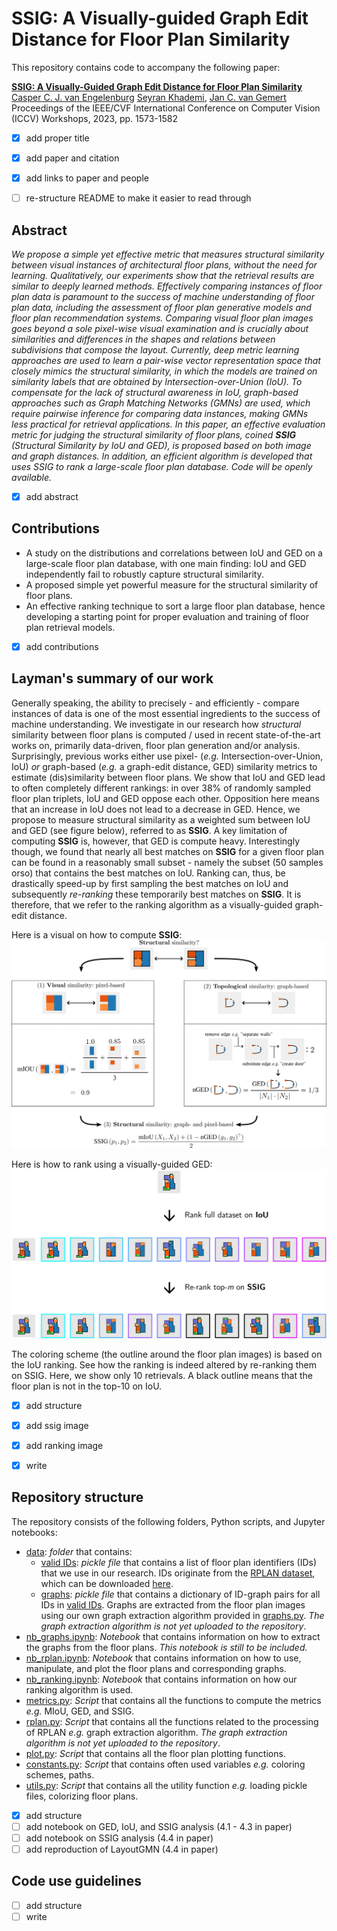 # SSIG: A Visually-guided Graph Edit Distance for Floor Plan Similarity

This repository contains code to accompany the following paper:

[**SSIG: A Visually-Guided Graph Edit Distance for Floor Plan Similarity**](https://openaccess.thecvf.com/content/ICCV2023W/CVAAD/html/van_Engelenburg_SSIG_A_Visually-Guided_Graph_Edit_Distance_for_Floor_Plan_Similarity_ICCVW_2023_paper.html) </br>
[Casper C. J. van Engelenburg](https://www.tudelft.nl/staff/c.c.j.vanengelenburg/?cHash=a72f1da92639fa8301893a08d4b49da1)
[Seyran Khademi](https://www.tudelft.nl/ewi/over-de-faculteit/afdelingen/intelligent-systems/pattern-recognition-bioinformatics/computer-vision-lab/people/seyran-khademi), 
[Jan C. van Gemert](https://www.tudelft.nl/ewi/over-de-faculteit/afdelingen/intelligent-systems/pattern-recognition-bioinformatics/computer-vision-lab/people/jan-van-gemert) </br>
Proceedings of the IEEE/CVF International Conference on Computer Vision (ICCV) Workshops, 2023, pp. 1573-1582

- [x] add proper title
- [x] add paper and citation
- [x] add links to paper and people
- [ ] re-structure README to make it easier to read through


## Abstract

*We propose a simple yet effective metric that measures structural similarity between visual instances of architectural floor plans, without the need for learning. 
Qualitatively, our experiments show that the retrieval results are similar to deeply learned methods. 
Effectively comparing instances of floor plan data is paramount to the success of machine understanding of floor plan data, including the assessment of floor plan generative models and floor plan recommendation systems. 
Comparing visual floor plan images goes beyond a sole pixel-wise visual examination and is crucially about similarities and differences in the shapes and relations between subdivisions that compose the layout. 
Currently, deep metric learning approaches are used to learn a pair-wise vector representation space that closely mimics the structural similarity, in which the models are trained on similarity labels that are obtained by Intersection-over-Union (IoU). 
To compensate for the lack of structural awareness in IoU, graph-based approaches such as Graph Matching Networks (GMNs) are used, which require pairwise inference for comparing data instances, making GMNs less practical for retrieval applications. 
In this paper, an effective evaluation metric for judging the structural similarity of floor plans, coined **SSIG** (Structural Similarity by IoU and GED), is proposed based on both image and graph distances. 
In addition, an efficient algorithm is developed that uses SSIG to rank a large-scale floor plan database. 
Code will be openly available.*

- [x] add abstract

## Contributions

- A study on the distributions and correlations between IoU and GED on a large-scale floor plan database, with one main finding: IoU and GED independently fail to robustly capture structural similarity.
- A proposed simple yet powerful measure for the structural similarity of floor plans.
- An effective ranking technique to sort a large floor plan database, hence developing a starting point for proper evaluation and training of floor plan retrieval models.


- [x] add contributions

## Layman's summary of our work

Generally speaking, the ability to precisely - and efficiently - compare instances of data is one of the most essential ingredients to the success of machine understanding. 
We investigate in our research how *structural* similarity between floor plans is computed / used in recent state-of-the-art works on, primarily data-driven, floor plan generation and/or analysis.
Surprisingly, previous works either use pixel- (*e.g.* Intersection-over-Union, IoU) *or* graph-based (*e.g.* a graph-edit distance, GED) similarity metrics to estimate (dis)similarity between floor plans. 
We show that IoU and GED lead to often completely different rankings: in over 38% of randomly sampled floor plan triplets, IoU and GED oppose each other. 
Opposition here means that an increase in IoU does not lead to a decrease in GED. 
Hence, we propose to measure structural similarity as a weighted sum between IoU and GED (see figure below), referred to as **SSIG**. 
A key limitation of computing **SSIG** is, however, that GED is compute heavy. 
Interestingly though, we found that nearly all best matches on **SSIG** for a given floor plan can be found in a reasonably small subset - namely the subset (50 samples orso) that contains the best matches on IoU.
Ranking can, thus, be drastically speed-up by first sampling the best matches on IoU and subsequently *re-ranking* these temporarily best matches on **SSIG**.
It is therefore, that we refer to the ranking algorithm as a visually-guided graph-edit distance.

Here is a visual on how to compute **SSIG**:
![SSIG metric](figures/ssig-metric.png)

Here is how to rank using a visually-guided GED:
![Ranking algorithm](figures/ranking.png)

The coloring scheme (the outline around the floor plan images) is based on the IoU ranking. See how the ranking is indeed altered by re-ranking them on SSIG. Here, we show only 10 retrievals. A black outline means that the floor plan is not in the top-10 on IoU.


- [x] add structure
- [x] add ssig image
- [x] add ranking image
- [x] write


## Repository structure

The repository consists of the following folders, Python scripts, and Jupyter notebooks:

- [data](data): _folder_ that contains:
  - [valid IDs](data/valid_ids.pickle): _pickle file_ that contains a list of floor plan identifiers (IDs) that we use in our research. IDs originate from the [RPLAN dataset](http://staff.ustc.edu.cn/~fuxm/projects/DeepLayout/index.html), which can be downloaded [here](https://docs.google.com/forms/d/e/1FAIpQLSfwteilXzURRKDI5QopWCyOGkeb_CFFbRwtQ0SOPhEg0KGSfw/viewform).
  - [graphs](data/graphs.pickle): _pickle file_ that contains a dictionary of ID-graph pairs for all IDs in [valid IDs](data/valid_ids.pickle). Graphs are extracted from the floor plan images using our own graph extraction algorithm provided in [graphs.py](rplan.py). *The graph extraction algorithm is not yet uploaded to the repository*.
- [nb_graphs.ipynb](nb_graphs.ipynb): _Notebook_ that contains information on how to extract the graphs from the floor plans. *This notebook is still to be included.*
- [nb_rplan.ipynb](nb_rplan.ipynb): _Notebook_ that contains information on how to use, manipulate, and plot the floor plans and corresponding graphs.
- [nb_ranking.ipynb](nb_ranking.ipynb): _Notebook_ that contains information on how our ranking algorithm is used.
- [metrics.py](metrics.py): _Script_ that contains all the functions to compute the metrics *e.g.* MIoU, GED, and SSIG.
- [rplan.py](rplan.py): _Script_ that contains all the functions related to the processing of RPLAN *e.g.* graph extraction algorithm. *The graph extraction algorithm is not yet uploaded to the repository*.
- [plot.py](plot.py): _Script_ that contains all the floor plan plotting functions.
- [constants.py](constants.py): _Script_ that contains often used variables *e.g.* coloring schemes, paths.
- [utils.py](utils.py): _Script_ that contains all the utility function *e.g.* loading pickle files, colorizing floor plans.


- [x] add structure
- [ ] add notebook on GED, IoU, and SSIG analysis (4.1 - 4.3 in paper)
- [ ] add notebook on SSIG analysis (4.4 in paper)
- [ ] add reproduction of LayoutGMN (4.4 in paper)

## Code use guidelines

- [ ] add structure
- [ ] write

